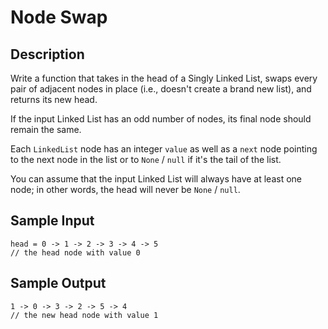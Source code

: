 # Node Swap

## Description
Write a function that takes in the head of a Singly Linked List, swaps every pair of adjacent nodes in place (i.e., doesn't create a brand new list), and returns its new head.

If the input Linked List has an odd number of nodes, its final node should remain the same.

Each `LinkedList` node has an integer `value` as well as a `next` node pointing to the next node in the list or to `None` / `null` if it's the tail of the list.

You can assume that the input Linked List will always have at least one node; in other words, the head will never be `None` / `null`.

## Sample Input
```
head = 0 -> 1 -> 2 -> 3 -> 4 -> 5
// the head node with value 0
```

## Sample Output
```
1 -> 0 -> 3 -> 2 -> 5 -> 4
// the new head node with value 1
```